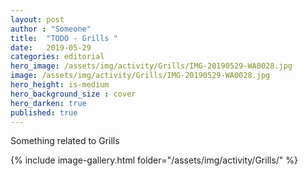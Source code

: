```yaml
---
layout: post
author : "Someone"
title:  "TODO - Grills "
date:   2019-05-29
categories: editorial
hero_image: /assets/img/activity/Grills/IMG-20190529-WA0028.jpg
image: /assets/img/activity/Grills/IMG-20190529-WA0028.jpg
hero_height: is-medium
hero_background_size : cover
hero_darken: true
published: true
---
```


Something related to Grills

{% include image-gallery.html folder="/assets/img/activity/Grills/" %}